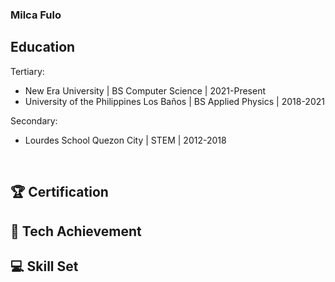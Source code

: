### Milca Fulo
<!-- Your Contact Details here. -->

## Education
Tertiary:
- New Era University | BS Computer Science | 2021-Present
- University of the Philippines Los Baños | BS Applied Physics | 2018-2021

Secondary:
- Lourdes School Quezon City | STEM | 2012-2018

<br>

## 🏆 Certification

## 🏅 Tech Achievement

## 💻 Skill Set

